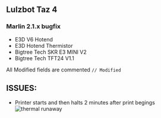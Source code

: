 ## Lulzbot Taz 4
### Marlin 2.1.x bugfix
- E3D V6 Hotend
- E3D Hotend Thermistor
- Bigtree Tech SKR E3 MINI V2
- Bigtree Tech TFT24 V1.1

All Modified fields are commented `// Modified` 

## ISSUES:
- Printer starts and then halts 2 minutes after print begings 
![thermal runaway](https://www.screenpresso.com/cloud/48hMc/)

